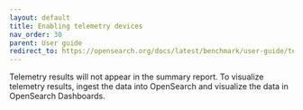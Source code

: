 ```yaml
---
layout: default
title: Enabling telemetry devices
nav_order: 30
parent: User guide
redirect_to: https://opensearch.org/docs/latest/benchmark/user-guide/telemetry/
---
```


Telemetry results will not appear in the summary report. To visualize telemetry results, ingest the data into OpenSearch and visualize the data in OpenSearch Dashboards. 